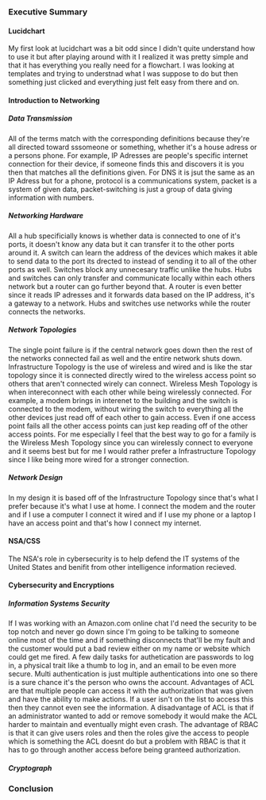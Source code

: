 ### Executive Summary


#### Lucidchart
My first look at lucidchart was a bit odd since I didn't quite understand how to use it but after playing around with it I realized it was pretty simple and that it has everything you really need for a flowchart. I was looking at templates and trying to understnad what I was suppose to do but then something just clicked and everything just felt easy from there and on.

#### Introduction to Networking
##### Data Transmission
All of the terms match with the corresponding definitions because they're all directed toward sssomeone or something, whether it's a house adress or a persons phone. For example, IP Adresses are people's specific internet connection for their device, if someone finds this and discovers it is you then that matches all the definitions given. For DNS it is jsut the same as an IP Adress but for a phone, protocol is a communications system, packet is a system of given data, packet-switching is just a group of data giving information with numbers. 
##### Networking Hardware
All a hub specificially knows is whether data is connected to one of it's ports, it doesn't know any data but it can transfer it to the other ports around it. A switch can learn the address of the devices which makes it able to send data to the port its drected to instead of sending it to all of the other ports as well. Switches block any unnecesary traffic unlike the hubs. Hubs and switches can only transfer and communicate locally within each others network but a router can go further beyond that.  A router is even better since it reads IP adresses and it forwards data based on the IP address, it's a gateway to a network. Hubs and switches use networks while the router connects the networks. 
##### Network Topologies
The single point failure is if the central network goes down then the rest of the networks connected fail as well and the entire network shuts down. Infrastructure Topology is the use of wireless and wired and is like the star topology since it is connected directly wired to the wireless access point so others that aren't connected wirely can connect. Wireless Mesh Topology is when intereconnect with each other while being wirelessly connected. For example, a modem brings in interenet to the building and the switch is connected to the modem, without wiring the switch to everything all the other devices just read off of each other to gain access. Even if one access point fails all the other access points can just kep reading off of the other access points. For me especially I feel that the best way to go for a family is the Wireless Mesh Topology since you can wirelessly connect to everyone and it seems best but for me I would rather prefer a Infrastructure Topology since I like being more wired for a stronger connection. 
##### Network Design
In my design it is based off of the Infrastructure Topology since that's what I prefer because it's what I use at home. I connect the modem and the router and if I use a computer I connect it wired and if I use my phone or a laptop I have an access point and that's how I connect my internet. 

#### NSA/CSS
The NSA's role in cybersecurity is to help defend the IT systems of the United States and benifit from other intelligence information recieved.

#### Cybersecurity and Encryptions
##### Information Systems Security
If I was working with an Amazon.com online chat I'd need the security to be top notch and never go down since I'm going to be talking to someone online most of the time and if something disconnects that'll be my fault and the customer would put a bad review either on my name or website which could get me fired. A few daily tasks for authetication are passwords to log in, a physical trait like a thumb to log in, and an email to be even more secure. Multi authentication is just multiple authentications into one so there is a sure chance it's the person who owns the account. Advantages of ACL are that multiple people can access it with the authorization that was given and have the ability to make actions. If a user isn't on the list to access this then they cannot even see the information. A disadvantage of ACL is that if an administrator wanted to add or remove somebody it would make the ACL harder to maintain and eventually might even crash. The advantage of RBAC is that it can give users roles and then the roles give the access to people which is something the ACL doesnt do but a problem with RBAC is that it has to go through another access before being granteed authorization.
##### Cryptograph


### Conclusion

